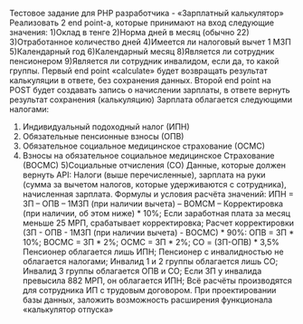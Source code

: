 Тестовое задание для PHP разработчика - «Зарплатный калькулятор»
Реализовать 2 end point-а, которые принимают на вход следующие значения:
1)Оклад в тенге
2)Норма дней в месяц (обычно 22)
3)Отработанное количество дней
4)Имеется ли налоговый вычет 1 МЗП
5)Календарный год
6)Календарный месяц
8)Является ли сотрудник пенсионером
9)Является ли сотрудник инвалидом, если да, то какой группы.
Первый end point «calculate» будет возвращать результат калькуляции в ответе, без сохранения данных.
Второй end point на POST будет создавать запись о начислении зарплаты, в ответе вернуть результат сохранения (калькуляцию)
Зарплата облагается следующими налогами:
1) Индивидуальный подоходный налог (ИПН)
2) Обязательные пенсионные взносы (ОПВ)
3) Обязательное социальное медицинское страхование (ОСМС)
4) Взносы на обязательное социальное медицинское
Страхование (ВОСМС)
5)Социальные отчисления (СО)
Данные, которые должен вернуть API: Налоги (выше перечисленные), зарплата на руки (сумма за вычетом налогов, которые удерживаются с сотрудника), начисленная зарплата.
Формулы и условия расчёта значений:
ИПН = ЗП – ОПВ – 1МЗП (при наличии вычета) – ВОМСМ – Корректировка (при наличии, об этом ниже) * 10%;
Если заработная плата за месяц меньше 25 МРП, срабатывает корректировка; 
Расчет корректировки (ЗП - ОПВ - 1МЗП (при наличии вычета) - ВОСМС) * 90%:
ОПВ = ЗП * 10%;
ВОСМС = ЗП * 2%;
ОСМС = ЗП * 2%;
СО = (ЗП-ОПВ) * 3,5%
Пенсионер облагается лишь ИПН;
Пенсионер с инвалидностью не облагается налогами;
Инвалид 1 и 2 группы облагается лишь СО;
Инвалид 3 группы облагается ОПВ и СО;
Если ЗП у инвалида превысила 882 МРП, он облагается ИПН;
Всё расчёты производятся для сотрудника ИП с трудовым договором.
При проектировании базы данных, заложить возможность расширения функционала «калькулятор отпуска»
